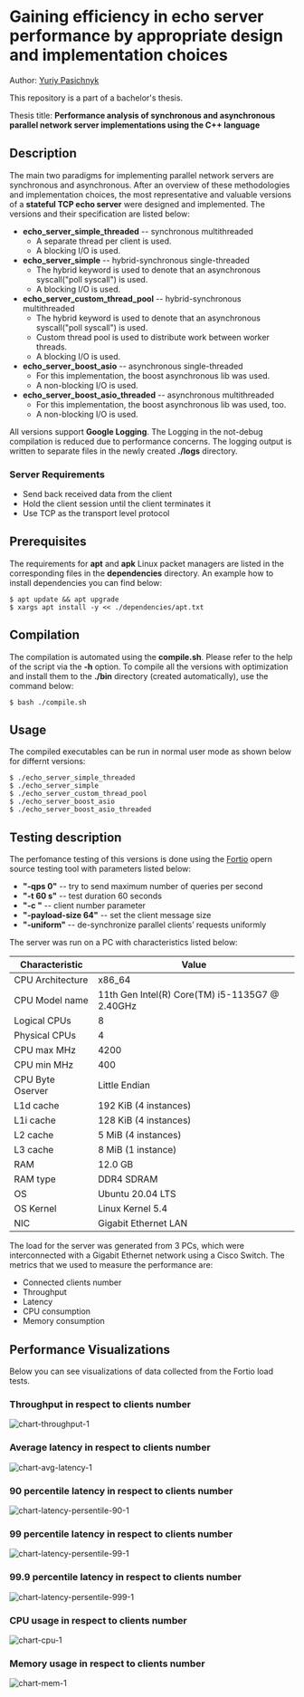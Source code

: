 # Gaining efficiency in echo server performance by appropriate design and implementation choices

Author: [Yuriy Pasichnyk](https://github.com/Fenix-125)<br>

This repository is a part of a bachelor's thesis.

Thesis title: **Performance analysis of synchronous and asynchronous parallel network server implementations using the C++ language**


## Description

The main two paradigms for implementing parallel network servers are synchronous and asynchronous. After an overview of these methodologies and implementation choices, the most representative and valuable versions of a **stateful TCP echo server** were designed and implemented. The versions and their specification are listed below:

- **echo_server_simple_threaded** -- synchronous multithreaded
    * A separate thread per client is used.
    * A blocking I/O is used.
- **echo_server_simple** -- hybrid-synchronous single-threaded
    * The hybrid keyword is used to denote that an asynchronous syscall("poll syscall") is used.
    * A blocking I/O is used.
- **echo_server_custom_thread_pool** -- hybrid-synchronous multithreaded
    * The hybrid keyword is used to denote that an asynchronous syscall("poll syscall") is used.
    * Custom thread pool is used to distribute work between worker threads.
    * A blocking I/O is used.
- **echo_server_boost_asio** -- asynchronous single-threaded
    * For this implementation, the boost asynchronous lib was used.
    * A non-blocking I/O is used.
- **echo_server_boost_asio_threaded** -- asynchronous multithreaded
    * For this implementation, the boost asynchronous lib was used, too.
    * A non-blocking I/O is used.

All versions support **Google Logging**. The Logging in the not-debug compilation is reduced due to performance concerns.
The logging output is written to separate files in the newly created **./logs** directory.

### Server Requirements

- Send back received data from the client
- Hold the client session until the client terminates it
- Use TCP as the transport level protocol


## Prerequisites

The requirements for **apt** and **apk** Linux packet managers are listed in the corresponding files in the **dependencies** directory.
An example how to install dependencies you can find below:

```{bash}
$ apt update && apt upgrade 
$ xargs apt install -y << ./dependencies/apt.txt 
```

## Compilation

The compilation is automated using the **compile.sh**. Please refer to the help of the script via the **-h** option.
To compile all the versions with optimization and install them to the **./bin** directory (created automatically), use the command below:

```{bash}
$ bash ./compile.sh
```

## Usage

The compiled executables can be run in normal user mode as shown below for differnt versions:

```{bash}
$ ./echo_server_simple_threaded
$ ./echo_server_simple
$ ./echo_server_custom_thread_pool
$ ./echo_server_boost_asio
$ ./echo_server_boost_asio_threaded
```

## Testing description

The perfomance testing of this versions is done using the [Fortio](https://github.com/fortio/fortio) opern source testing tool with parameters listed below:

- **"-qps 0"** 	-- try to send maximum number of queries per second
- **"-t 60 s"** 	-- test duration 60 seconds
- **"-c <client-num>"** 	-- client number parameter
- **"-payload-size 64"** -- set the client message size
- **"-uniform"** 	-- de-synchronize parallel clients’ requests uniformly

The server was run on a PC with characteristics listed below:
  
| Characteristic | Value |
|----------------|-------|
|CPU Architecture| x86_64|
|CPU Model name  | 11th Gen Intel(R) Core(TM) i5-1135G7 @ 2.40GHz|
|Logical CPUs    | 8     |
|Physical CPUs   | 4     |
|CPU max MHz     | 4200  |
|CPU min MHz     | 400   |
|CPU Byte Oserver| Little Endian |
|L1d cache       | 192 KiB (4 instances)|
|L1i cache       | 128 KiB (4 instances)|
|L2 cache        | 5 MiB (4 instances)  |
|L3 cache        | 8 MiB (1 instance)   |
|RAM             | 12.0 GB |
|RAM type        | DDR4 SDRAM |
| OS             | Ubuntu 20.04 LTS |
| OS Kernel      | Linux Kernel 5.4 |
| NIC            | Gigabit Ethernet LAN |
  
The load for the server was generated from 3 PCs, which were interconnected with a Gigabit Ethernet network using a Cisco Switch.
The metrics that we used to measure the performance are:

- Connected clients number
- Throughput
- Latency
- CPU consumption
- Memory consumption

## Performance Visualizations

Below you can see visualizations of data collected from the Fortio load tests.

### Throughput in respect to clients number
![chart-throughput-1](https://user-images.githubusercontent.com/44115554/174493902-5a443db8-d388-4cb6-a8c6-ce589cf2a761.png)

### Average latency in respect to clients number
  ![chart-avg-latency-1](https://user-images.githubusercontent.com/44115554/174493923-57d92a2c-208e-4d07-ac15-c45740871067.png)

### 90 percentile latency in respect to clients number
![chart-latency-persentile-90-1](https://user-images.githubusercontent.com/44115554/174493951-23898f1b-536d-4f7d-bf7a-9d6e254199d0.png)

### 99 percentile latency in respect to clients number
![chart-latency-persentile-99-1](https://user-images.githubusercontent.com/44115554/174493947-d4dfbf48-7524-4aec-9c6d-a471fd1159d1.png)
  
### 99.9 percentile latency in respect to clients number
![chart-latency-persentile-999-1](https://user-images.githubusercontent.com/44115554/174493954-b26e2221-c3ca-4e82-8f15-374c01f509cb.png)

### CPU usage in respect to clients number
![chart-cpu-1](https://user-images.githubusercontent.com/44115554/174493984-806543e4-73eb-4938-9623-08e9dd1c6a68.png)

### Memory usage in respect to clients number
![chart-mem-1](https://user-images.githubusercontent.com/44115554/174493981-ebd5d198-09f8-4e67-a6eb-0a2a472d3cf3.png)
